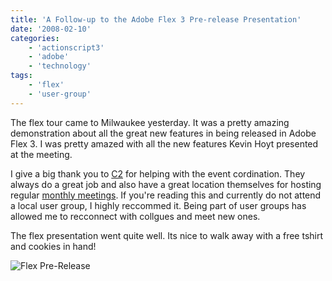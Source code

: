```yaml
---
title: 'A Follow-up to the Adobe Flex 3 Pre-release Presentation'
date: '2008-02-10'
categories:
    - 'actionscript3'
    - 'adobe'
    - 'technology'
tags:
    - 'flex'
    - 'user-group'
---
```


The flex tour came to Milwaukee yesterday. It was a pretty amazing demonstration about all the great new features in being released in Adobe Flex 3. I was pretty amazed with all the new features Kevin Hoyt presented at the meeting.

I give a big thank you to [C2](http://www.c2gps.com/) for helping with the event cordination. They always do a great job and also have a great location themselves for hosting regular [monthly meetings](http://milwaukeeaug.com/). If you're reading this and currently do not attend a local user group, I highly reccommed it. Being part of user groups has allowed me to recconnect with collgues and meet new ones.

The flex presentation went quite well. Its nice to walk away with a free tshirt and cookies in hand!

![Flex Pre-Release](http://blog.15minutesdeep.com/wp-content/uploads/2008/02/flex.jpg)
